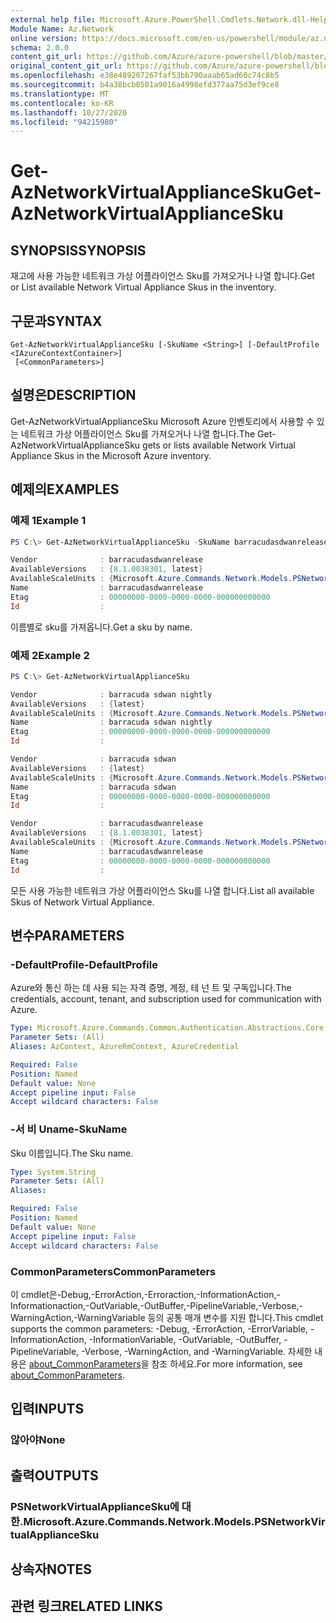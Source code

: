 ```yaml
---
external help file: Microsoft.Azure.PowerShell.Cmdlets.Network.dll-Help.xml
Module Name: Az.Network
online version: https://docs.microsoft.com/en-us/powershell/module/az.network/get-aznetworkvirtualappliancesku
schema: 2.0.0
content_git_url: https://github.com/Azure/azure-powershell/blob/master/src/Network/Network/help/Get-AzNetworkVirtualApplianceSku.md
original_content_git_url: https://github.com/Azure/azure-powershell/blob/master/src/Network/Network/help/Get-AzNetworkVirtualApplianceSku.md
ms.openlocfilehash: e38e489207267faf53bb790aaab65ad60c74c8b5
ms.sourcegitcommit: b4a38bcb0501a9016a4998efd377aa75d3ef9ce8
ms.translationtype: MT
ms.contentlocale: ko-KR
ms.lasthandoff: 10/27/2020
ms.locfileid: "94215980"
---
```

# <span data-ttu-id="a0537-101">Get-AzNetworkVirtualApplianceSku</span><span class="sxs-lookup"><span data-stu-id="a0537-101">Get-AzNetworkVirtualApplianceSku</span></span>

## <span data-ttu-id="a0537-102">SYNOPSIS</span><span class="sxs-lookup"><span data-stu-id="a0537-102">SYNOPSIS</span></span>
<span data-ttu-id="a0537-103">재고에 사용 가능한 네트워크 가상 어플라이언스 Sku를 가져오거나 나열 합니다.</span><span class="sxs-lookup"><span data-stu-id="a0537-103">Get or List available Network Virtual Appliance Skus in the inventory.</span></span>

## <span data-ttu-id="a0537-104">구문과</span><span class="sxs-lookup"><span data-stu-id="a0537-104">SYNTAX</span></span>

```
Get-AzNetworkVirtualApplianceSku [-SkuName <String>] [-DefaultProfile <IAzureContextContainer>]
 [<CommonParameters>]
```

## <span data-ttu-id="a0537-105">설명은</span><span class="sxs-lookup"><span data-stu-id="a0537-105">DESCRIPTION</span></span>
<span data-ttu-id="a0537-106">Get-AzNetworkVirtualApplianceSku Microsoft Azure 인벤토리에서 사용할 수 있는 네트워크 가상 어플라이언스 Sku를 가져오거나 나열 합니다.</span><span class="sxs-lookup"><span data-stu-id="a0537-106">The Get-AzNetworkVirtualApplianceSku gets or lists available Network Virtual Appliance Skus in the Microsoft Azure inventory.</span></span>

## <span data-ttu-id="a0537-107">예제의</span><span class="sxs-lookup"><span data-stu-id="a0537-107">EXAMPLES</span></span>

### <span data-ttu-id="a0537-108">예제 1</span><span class="sxs-lookup"><span data-stu-id="a0537-108">Example 1</span></span>
```powershell
PS C:\> Get-AzNetworkVirtualApplianceSku -SkuName barracudasdwanrelease                                                                                                                        

Vendor              : barracudasdwanrelease
AvailableVersions   : {8.1.0038301, latest}
AvailableScaleUnits : {Microsoft.Azure.Commands.Network.Models.PSNetworkVirtualApplianceSkuInstances, Microsoft.Azure.Commands.Network.Models.PSNetworkVirtualApplianceSkuInstances}
Name                : barracudasdwanrelease
Etag                : 00000000-0000-0000-0000-000000000000
Id                  :
```

<span data-ttu-id="a0537-109">이름별로 sku를 가져옵니다.</span><span class="sxs-lookup"><span data-stu-id="a0537-109">Get a sku by name.</span></span>

### <span data-ttu-id="a0537-110">예제 2</span><span class="sxs-lookup"><span data-stu-id="a0537-110">Example 2</span></span>
```powershell
PS C:\> Get-AzNetworkVirtualApplianceSku                                                                                                                                                       

Vendor              : barracuda sdwan nightly
AvailableVersions   : {latest}
AvailableScaleUnits : {Microsoft.Azure.Commands.Network.Models.PSNetworkVirtualApplianceSkuInstances}
Name                : barracuda sdwan nightly
Etag                : 00000000-0000-0000-0000-000000000000
Id                  :

Vendor              : barracuda sdwan
AvailableVersions   : {latest}
AvailableScaleUnits : {Microsoft.Azure.Commands.Network.Models.PSNetworkVirtualApplianceSkuInstances}
Name                : barracuda sdwan
Etag                : 00000000-0000-0000-0000-000000000000
Id                  :

Vendor              : barracudasdwanrelease
AvailableVersions   : {8.1.0038301, latest}
AvailableScaleUnits : {Microsoft.Azure.Commands.Network.Models.PSNetworkVirtualApplianceSkuInstances, Microsoft.Azure.Commands.Network.Models.PSNetworkVirtualApplianceSkuInstances}
Name                : barracudasdwanrelease
Etag                : 00000000-0000-0000-0000-000000000000
Id                  :
```

<span data-ttu-id="a0537-111">모든 사용 가능한 네트워크 가상 어플라이언스 Sku를 나열 합니다.</span><span class="sxs-lookup"><span data-stu-id="a0537-111">List all available Skus of Network Virtual Appliance.</span></span>

## <span data-ttu-id="a0537-112">변수</span><span class="sxs-lookup"><span data-stu-id="a0537-112">PARAMETERS</span></span>

### <span data-ttu-id="a0537-113">-DefaultProfile</span><span class="sxs-lookup"><span data-stu-id="a0537-113">-DefaultProfile</span></span>
<span data-ttu-id="a0537-114">Azure와 통신 하는 데 사용 되는 자격 증명, 계정, 테 넌 트 및 구독입니다.</span><span class="sxs-lookup"><span data-stu-id="a0537-114">The credentials, account, tenant, and subscription used for communication with Azure.</span></span>

```yaml
Type: Microsoft.Azure.Commands.Common.Authentication.Abstractions.Core.IAzureContextContainer
Parameter Sets: (All)
Aliases: AzContext, AzureRmContext, AzureCredential

Required: False
Position: Named
Default value: None
Accept pipeline input: False
Accept wildcard characters: False
```

### <span data-ttu-id="a0537-115">-서 비 Uname</span><span class="sxs-lookup"><span data-stu-id="a0537-115">-SkuName</span></span>
<span data-ttu-id="a0537-116">Sku 이름입니다.</span><span class="sxs-lookup"><span data-stu-id="a0537-116">The Sku name.</span></span>

```yaml
Type: System.String
Parameter Sets: (All)
Aliases:

Required: False
Position: Named
Default value: None
Accept pipeline input: False
Accept wildcard characters: False
```

### <span data-ttu-id="a0537-117">CommonParameters</span><span class="sxs-lookup"><span data-stu-id="a0537-117">CommonParameters</span></span>
<span data-ttu-id="a0537-118">이 cmdlet은-Debug,-ErrorAction,-Erroraction,-InformationAction,-Informationaction,-OutVariable,-OutBuffer,-PipelineVariable,-Verbose,-WarningAction,-WarningVariable 등의 공통 매개 변수를 지원 합니다.</span><span class="sxs-lookup"><span data-stu-id="a0537-118">This cmdlet supports the common parameters: -Debug, -ErrorAction, -ErrorVariable, -InformationAction, -InformationVariable, -OutVariable, -OutBuffer, -PipelineVariable, -Verbose, -WarningAction, and -WarningVariable.</span></span> <span data-ttu-id="a0537-119">자세한 내용은 [about_CommonParameters](http://go.microsoft.com/fwlink/?LinkID=113216)을 참조 하세요.</span><span class="sxs-lookup"><span data-stu-id="a0537-119">For more information, see [about_CommonParameters](http://go.microsoft.com/fwlink/?LinkID=113216).</span></span>

## <span data-ttu-id="a0537-120">입력</span><span class="sxs-lookup"><span data-stu-id="a0537-120">INPUTS</span></span>

### <span data-ttu-id="a0537-121">않아야</span><span class="sxs-lookup"><span data-stu-id="a0537-121">None</span></span>

## <span data-ttu-id="a0537-122">출력</span><span class="sxs-lookup"><span data-stu-id="a0537-122">OUTPUTS</span></span>

### <span data-ttu-id="a0537-123">PSNetworkVirtualApplianceSku에 대 한.</span><span class="sxs-lookup"><span data-stu-id="a0537-123">Microsoft.Azure.Commands.Network.Models.PSNetworkVirtualApplianceSku</span></span>

## <span data-ttu-id="a0537-124">상속자</span><span class="sxs-lookup"><span data-stu-id="a0537-124">NOTES</span></span>

## <span data-ttu-id="a0537-125">관련 링크</span><span class="sxs-lookup"><span data-stu-id="a0537-125">RELATED LINKS</span></span>
